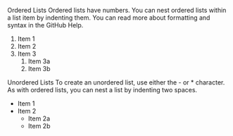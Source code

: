 Ordered Lists
Ordered lists have numbers. You can nest ordered lists within a list item by indenting them. You can read more about formatting and syntax in the GitHub Help.

1. Item 1
2. Item 2
3. Item 3
   1. Item 3a
   2. Item 3b


Unordered Lists
To create an unordered list, use either the - or * character. As with ordered lists, you can nest a list by indenting two spaces.

* Item 1
* Item 2
  * Item 2a
  * Item 2b

